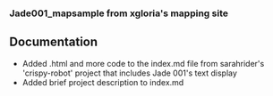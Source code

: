 ### Jade001_mapsample from xgloria's mapping site
## Documentation ##
- Added .html and more code to the index.md file from sarahrider's 'crispy-robot' project that includes Jade 001's text display
- Added brief project description to index.md
